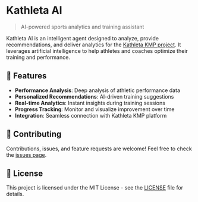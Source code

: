 # Kathleta AI

> AI-powered sports analytics and training assistant

Kathleta AI is an intelligent agent designed to analyze, provide recommendations, and deliver analytics for the [Kathleta KMP project](https://github.com/EugeneRogov/kathleta-kmp). It leverages artificial intelligence to help athletes and coaches optimize their training and performance.

## 🚀 Features

- **Performance Analysis**: Deep analysis of athletic performance data
- **Personalized Recommendations**: AI-driven training suggestions
- **Real-time Analytics**: Instant insights during training sessions
- **Progress Tracking**: Monitor and visualize improvement over time
- **Integration**: Seamless connection with Kathleta KMP platform

## 🤝 Contributing

Contributions, issues, and feature requests are welcome! Feel free to check the [issues page](https://github.com/EugeneRogov/kathleta-ai/issues).

## 📝 License

This project is licensed under the MIT License - see the [LICENSE](LICENSE) file for details.
